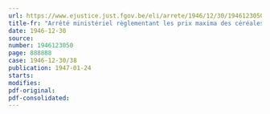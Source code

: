 ```yaml
---
url: https://www.ejustice.just.fgov.be/eli/arrete/1946/12/30/1946123050/justel
title-fr: "Arrêté ministériel règlementant les prix maxima des céréales indigènes de la récolte 1946"
date: 1946-12-30
source:
number: 1946123050
page: 888888
case: 1946-12-30/38
publication: 1947-01-24
starts:
modifies:
pdf-original:
pdf-consolidated:
---
```


